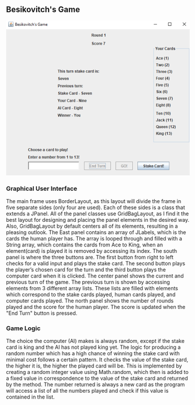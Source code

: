 ## Besikovitch's Game

<img src="https://raw.githubusercontent.com/smmirchev/Besikovitch-s-Game/master/Images/Game.png">

### Graphical User Interface

The main frame uses BorderLayout, as this layout will divide the frame in five separate sides (only four are used). Each of these sides is a class that extends a JPanel. All of the panel classes use GridBagLayout, as I find it the best layout for designing and placing the panel elements in the desired way. Also, GridBagLayout by default centers all of its elements, resulting in a pleasing outlook.
The East panel contains an array of JLabels, which is the cards the human player has. The array is looped through and filled with a String array, which contains the cards from Ace to King, when an element(card) is played it is removed by accessing its index. 
The south panel is where the three buttons are. The first button from right to left checks for a valid input and plays the stake card. The second button plays the player’s chosen card for the turn and the third button plays the computer card when it is clicked. 
The center panel shows the current and previous turn of the game. The previous turn is shown by accessing elements from 3 different array lists. These lists are filled with elements which correspond to the stake cards played, human cards played, and computer cards played. 
The north panel shows the number of rounds played and the score for the human player. The score is updated when the "End Turn" button is pressed.

### Game Logic

The choice the computer (AI) makes is always random, except if the stake card is king and the AI has not played king yet. The logic for producing a random number which has a high chance of winning the stake card with minimal cost follows a certain pattern. It checks the value of the stake card, the higher it is, the higher the played card will be. This is implemented by creating a random integer value using Math.random, which then is added to a fixed value in correspondence to the value of the stake card and returned by the method. The number returned is always a new card as the program will access a list of all the numbers played and check if this value is contained in the list. 
